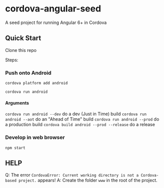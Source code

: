 # cordova-angular-seed
A seed project for running Angular 6+ in Cordova

## Quick Start
Clone this repo

Steps:

### Push onto Android
```
cordova platform add android

cordova run android

```
#### Arguments
`cordova run android --dev` do a dev (Just in Time) build
`cordova run android --aot` do an "Ahead of Time" build
`cordova run android --prod` do a production build
`cordova build android --prod --release` do a release

### Develop in web browser
```
npm start
```

## HELP
Q: The error `CordovaError: Current working directory is not a Cordova-based project.` appears!
A: Create the folder `www` in the root of the project.